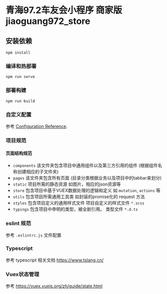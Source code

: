 # 青海97.2车友会小程序 商家版 jiaoguang972_store

## 安装依赖
```
npm install
```

### 编译和热部署
```
npm run serve
```

### 部署构建
```
npm run build
```

### 自定义配置
参考 [Configuration Reference](https://cli.vuejs.org/config/).



### 项目规范

#### 页面结构规范 

 - `components` 该文件夹包含项目中通用组件以及第三方引用的组件 (根据组件名称创建相应的子文件夹)
 - `pages` 该文件夹包含所有页面 (目录分类根据业务以及项目中的tabbar来划分)
 - `static` 项目所需的静态资源 如图片，相应的json资源等
 - `store` 包含项目中基于VUEX数据处理的逻辑和定义 如 `mutation`, `actions` 等
 - `utils` 包含项目所需通用工具类 如封装的promise化的 request 方法 
 - `styles` 包含项目定义的通用样式文件 项目自定义的样式文件 `*.scss` 
 - `typings` 包含项目中申明的类型，被全剧引用。 类型文件 `*.d.ts`




### eslint 规范
参考 `.eslintrc.js` 文件配置

### Typescript
参考 typescript 相关文档 https://www.tslang.cn/


### Vuex状态管理
参考 https://vuex.vuejs.org/zh/guide/state.html
